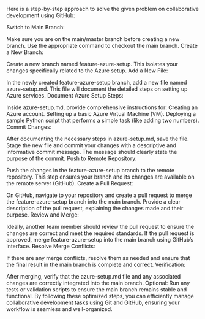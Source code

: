 Here is a step-by-step approach to solve the given problem on collaborative development using GitHub:

Switch to Main Branch:

Make sure you are on the main/master branch before creating a new branch.
Use the appropriate command to checkout the main branch.
Create a New Branch:

Create a new branch named feature-azure-setup.
This isolates your changes specifically related to the Azure setup.
Add a New File:

In the newly created feature-azure-setup branch, add a new file named azure-setup.md.
This file will document the detailed steps on setting up Azure services.
Document Azure Setup Steps:

Inside azure-setup.md, provide comprehensive instructions for:
Creating an Azure account.
Setting up a basic Azure Virtual Machine (VM).
Deploying a sample Python script that performs a simple task (like adding two numbers).
Commit Changes:

After documenting the necessary steps in azure-setup.md, save the file.
Stage the new file and commit your changes with a descriptive and informative commit message. The message should clearly state the purpose of the commit.
Push to Remote Repository:

Push the changes in the feature-azure-setup branch to the remote repository. This step ensures your branch and its changes are available on the remote server (GitHub).
Create a Pull Request:

On GitHub, navigate to your repository and create a pull request to merge the feature-azure-setup branch into the main branch.
Provide a clear description of the pull request, explaining the changes made and their purpose.
Review and Merge:

Ideally, another team member should review the pull request to ensure the changes are correct and meet the required standards.
If the pull request is approved, merge feature-azure-setup into the main branch using GitHub’s interface.
Resolve Merge Conflicts:

If there are any merge conflicts, resolve them as needed and ensure that the final result in the main branch is complete and correct.
Verification:

After merging, verify that the azure-setup.md file and any associated changes are correctly integrated into the main branch.
Optional: Run any tests or validation scripts to ensure the main branch remains stable and functional.
By following these optimized steps, you can efficiently manage collaborative development tasks using Git and GitHub, ensuring your workflow is seamless and well-organized.



